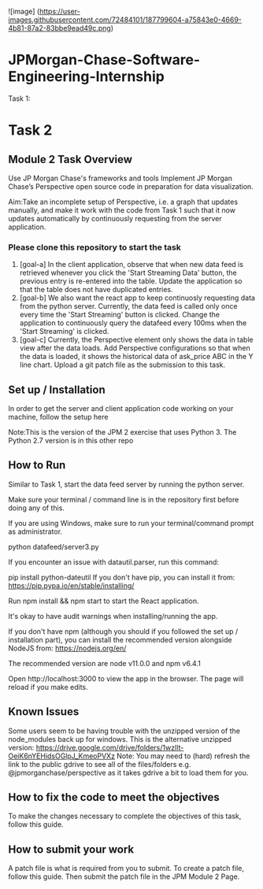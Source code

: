 ![image] (https://user-images.githubusercontent.com/72484101/187799604-a75843e0-4669-4b81-87a2-83bbe9ead49c.png)

# JPMorgan-Chase-Software-Engineering-Internship

Task 1:


# Task 2

## Module 2 Task Overview
Use JP Morgan Chase's frameworks and tools Implement JP Morgan Chase’s Perspective open source code in preparation for data 
visualization.

Aim:Take an incomplete setup of Perspective, i.e. a graph that updates manually, and make it work with the code from Task 1 such that it now updates automatically by continuously requesting from the server application.

### Please clone this repository to start the task
1. [goal-a] In the client application, observe that when new data feed is retrieved whenever you click the 'Start Streaming Data' button, the previous entry is re-entered into the table. Update the application so that the table does not have duplicated entries.
2. [goal-b] We also want the react app to keep continuosly requesting data from the python server. Currently, the data feed is called only once every time the 'Start Streaming' button is clicked. Change the application to continuously query the datafeed every 100ms when the 'Start Streaming' is clicked.
3. [goal-c] Currently, the Perspective element only shows the data in table view after the data loads. Add Perspective configurations so that when the data is loaded, it shows the historical data of ask_price ABC in the Y line chart.
Upload a git patch file as the submission to this task.

## Set up / Installation
In order to get the server and client application code working on your machine, follow the setup here

Note:This is the version of the JPM 2 exercise that uses Python 3. The Python 2.7 version is in this other repo

## How to Run
Similar to Task 1, start the data feed server by running the python server.

Make sure your terminal / command line is in the repository first before doing any of this.

If you are using Windows, make sure to run your terminal/command prompt as administrator.

python datafeed/server3.py

If you encounter an issue with datautil.parser, run this command:

pip install python-dateutil
If you don't have pip, you can install it from: https://pip.pypa.io/en/stable/installing/

Run npm install && npm start to start the React application.

It's okay to have audit warnings when installing/running the app.

If you don't have npm (although you should if you followed the set up / installation part), you can install the recommended version alongside NodeJS from: https://nodejs.org/en/

The recommended version are node v11.0.0 and npm v6.4.1

Open http://localhost:3000 to view the app in the browser. The page will reload if you make edits.

## Known Issues
Some users seem to be having trouble with the unzipped version of the node_modules back up for windows. This is the alternative unzipped version: https://drive.google.com/drive/folders/1wzIlt-OeiK6nYEHidsOGlpJ_KmeoPVXz
Note: You may need to (hard) refresh the link to the public gdrive to see all of the files/folders e.g. @jpmorganchase/perspective as it takes gdrive a bit to load them for you.

## How to fix the code to meet the objectives
To make the changes necessary to complete the objectives of this task, follow this guide.

## How to submit your work
A patch file is what is required from you to submit. To create a patch file, follow this guide. Then submit the patch file in the JPM Module 2 Page.
